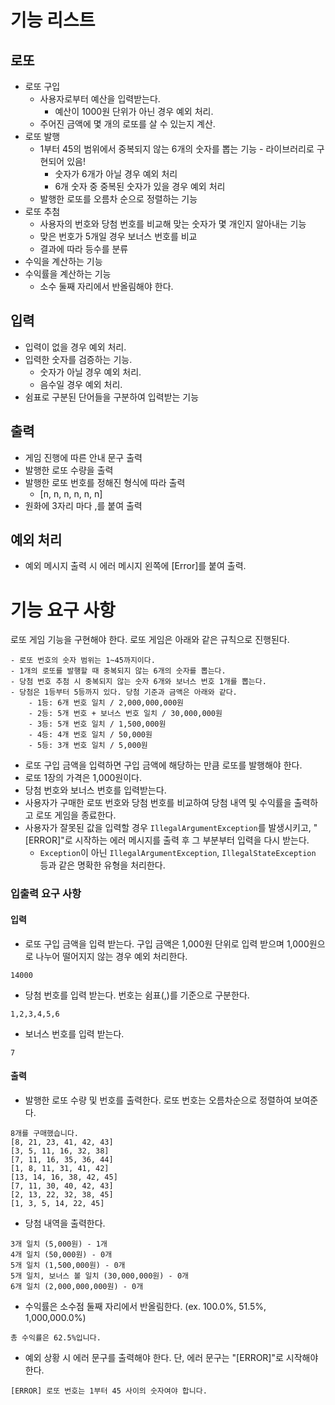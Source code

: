 # 기능 리스트
## 로또
- 로또 구입
  - 사용자로부터 예산을 입력받는다. 
    - 예산이 1000원 단위가 아닌 경우 예외 처리.
  - 주어진 금액에 몇 개의 로또를 살 수 있는지 계산.
- 로또 발행
  - 1부터 45의 범위에서 중복되지 않는 6개의 숫자를 뽑는 기능 - 라이브러리로 구현되어 있음!
    - 숫자가 6개가 아닐 경우 예외 처리 
    - 6개 숫자 중 중복된 숫자가 있을 경우 예외 처리 
  - 발행한 로또를 오름차 순으로 정렬하는 기능
- 로또 추첨
  - 사용자의 번호와 당첨 번호를 비교해 맞는 숫자가 몇 개인지 알아내는 기능
  - 맞은 번호가 5개일 경우 보너스 번호를 비교
  - 결과에 따라 등수를 분류
- 수익을 계산하는 기능
- 수익률을 계산하는 기능
  - 소수 둘째 자리에서 반올림해야 한다.
## 입력
- 입력이 없을 경우 예외 처리.
- 입력한 숫자를 검증하는 기능.
  - 숫자가 아닐 경우 예외 처리.
  - 음수일 경우 예외 처리.
- 쉼표로 구분된 단어들을 구분하여 입력받는 기능
## 출력
- 게임 진행에 따른 안내 문구 출력
- 발행한 로또 수량을 출력
- 발행한 로또 번호를 정해진 형식에 따라 출력
  - [n, n, n, n, n, n]
- 원화에 3자리 마다 ,를 붙여 출력
## 예외 처리
- 예외 메시지 출력 시 에러 메시지 왼쪽에 [Error]를 붙여 출력.

#  기능 요구 사항

로또 게임 기능을 구현해야 한다. 로또 게임은 아래와 같은 규칙으로 진행된다.

```
- 로또 번호의 숫자 범위는 1~45까지이다.
- 1개의 로또를 발행할 때 중복되지 않는 6개의 숫자를 뽑는다.
- 당첨 번호 추첨 시 중복되지 않는 숫자 6개와 보너스 번호 1개를 뽑는다.
- 당첨은 1등부터 5등까지 있다. 당첨 기준과 금액은 아래와 같다.
    - 1등: 6개 번호 일치 / 2,000,000,000원
    - 2등: 5개 번호 + 보너스 번호 일치 / 30,000,000원
    - 3등: 5개 번호 일치 / 1,500,000원
    - 4등: 4개 번호 일치 / 50,000원
    - 5등: 3개 번호 일치 / 5,000원
```

- 로또 구입 금액을 입력하면 구입 금액에 해당하는 만큼 로또를 발행해야 한다.
- 로또 1장의 가격은 1,000원이다.
- 당첨 번호와 보너스 번호를 입력받는다.
- 사용자가 구매한 로또 번호와 당첨 번호를 비교하여 당첨 내역 및 수익률을 출력하고 로또 게임을 종료한다.
- 사용자가 잘못된 값을 입력할 경우 `IllegalArgumentException`를 발생시키고, "[ERROR]"로 시작하는 에러 메시지를 출력 후 그 부분부터 입력을 다시 받는다.
  - `Exception`이 아닌 `IllegalArgumentException`, `IllegalStateException` 등과 같은 명확한 유형을 처리한다.

### 입출력 요구 사항

#### 입력

- 로또 구입 금액을 입력 받는다. 구입 금액은 1,000원 단위로 입력 받으며 1,000원으로 나누어 떨어지지 않는 경우 예외 처리한다.

```
14000
```

- 당첨 번호를 입력 받는다. 번호는 쉼표(,)를 기준으로 구분한다.

```
1,2,3,4,5,6
```

- 보너스 번호를 입력 받는다.

```
7
```

#### 출력

- 발행한 로또 수량 및 번호를 출력한다. 로또 번호는 오름차순으로 정렬하여 보여준다.

```
8개를 구매했습니다.
[8, 21, 23, 41, 42, 43] 
[3, 5, 11, 16, 32, 38] 
[7, 11, 16, 35, 36, 44] 
[1, 8, 11, 31, 41, 42] 
[13, 14, 16, 38, 42, 45] 
[7, 11, 30, 40, 42, 43] 
[2, 13, 22, 32, 38, 45] 
[1, 3, 5, 14, 22, 45]
```

- 당첨 내역을 출력한다.

```
3개 일치 (5,000원) - 1개
4개 일치 (50,000원) - 0개
5개 일치 (1,500,000원) - 0개
5개 일치, 보너스 볼 일치 (30,000,000원) - 0개
6개 일치 (2,000,000,000원) - 0개
```

- 수익률은 소수점 둘째 자리에서 반올림한다. (ex. 100.0%, 51.5%, 1,000,000.0%)

```
총 수익률은 62.5%입니다.
```

- 예외 상황 시 에러 문구를 출력해야 한다. 단, 에러 문구는 "[ERROR]"로 시작해야 한다.

```
[ERROR] 로또 번호는 1부터 45 사이의 숫자여야 합니다.
```
